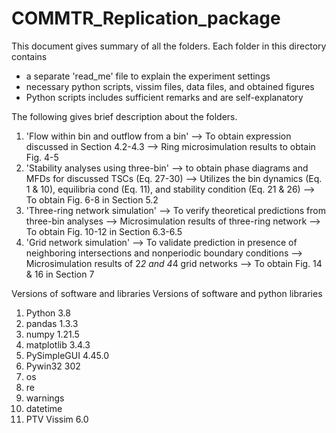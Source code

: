 # COMMTR_Replication_package
This document gives summary of all the folders. Each folder in this directory contains
- a separate 'read_me' file to explain the experiment settings
- necessary python scripts, vissim files, data files, and obtained figures
- Python scripts includes sufficient remarks and are self-explanatory

The following gives brief description about the folders.
1) 'Flow within bin and outflow from a bin' 
	--> To obtain expression discussed in Section 4.2-4.3
	--> Ring microsimulation results to obtain Fig. 4-5
2) 'Stability analyses using three-bin'
	--> to obtain phase diagrams and MFDs for discussed TSCs (Eq. 27-30)
	--> Utilizes the bin dynamics (Eq. 1 & 10), equilibria cond (Eq. 11), and stability condition (Eq. 21 & 26) 
	--> To obtain Fig. 6-8 in Section 5.2
3) 'Three-ring network simulation'
	--> To verify theoretical predictions from three-bin analyses
	--> Microsimulation results of three-ring network
	--> To obtain Fig. 10-12 in Section 6.3-6.5
4) 'Grid network simulation'
	--> To validate prediction in presence of neighboring intersections and nonperiodic boundary conditions
	--> Microsimulation results of 2*2 and 4*4 grid networks
	--> To obtain Fig. 14 & 16 in Section 7

Versions of software and libraries
Versions of software and python libraries
1) Python 3.8 
2) pandas 1.3.3
3) numpy 1.21.5
4) matplotlib 3.4.3
5) PySimpleGUI 4.45.0
6) Pywin32 302
7) os
8) re
9) warnings
10) datetime
11) PTV Vissim 6.0
